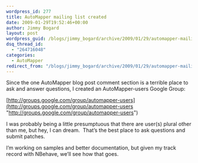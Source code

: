 ```yaml
---
wordpress_id: 277
title: AutoMapper mailing list created
date: 2009-01-29T19:52:46+00:00
author: Jimmy Bogard
layout: post
wordpress_guid: /blogs/jimmy_bogard/archive/2009/01/29/automapper-mailing-list-created.aspx
dsq_thread_id:
  - "264716048"
categories:
  - AutoMapper
redirect_from: "/blogs/jimmy_bogard/archive/2009/01/29/automapper-mailing-list-created.aspx/"
---
```

Since the one AutoMapper blog post comment section is a terrible place to ask and answer questions, I created an AutoMapper-users Google Group:

[http://groups.google.com/group/automapper-users](http://groups.google.com/group/automapper-users "http://groups.google.com/group/automapper-users")

I was probably being a little presumptuous that there are user(s) plural other than me, but hey, I can dream.&#160; That’s the best place to ask questions and submit patches.

I’m working on samples and better documentation, but given my track record with NBehave, we’ll see how that goes.